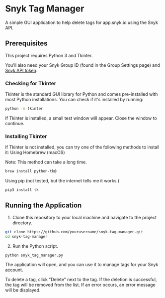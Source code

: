 # Snyk Tag Manager

A simple GUI application to help delete tags for app.snyk.io using the Snyk API.

## Prerequisites

This project requires Python 3 and Tkinter.

You'll also need your Snyk Group ID (found in the Group Settings page) and [Snyk API token](https://docs.snyk.io/snyk-admin/snyk-broker/snyk-broker-code-agent/setting-up-the-code-agent-broker-client-deployment/step-1-obtaining-the-required-tokens-for-the-setup-procedure/obtaining-your-snyk-api-token).

### Checking for Tkinter

Tkinter is the standard GUI library for Python and comes pre-installed with most Python installations. You can check if it's installed by running:

```bash
python -m tkinter
```

If Tkinter is installed, a small test window will appear. Close the window to continue.
### Installing Tkinter

If Tkinter is not installed, you can try one of the following methods to install it:
Using Homebrew (macOS)

Note: This method can take a long time.
```bash
brew install python-tk@
```

Using pip (not tested, but the internet tells me it works.)
```bash
pip3 install tk
```

## Running the Application
1. Clone this repository to your local machine and navigate to the project directory.
```bash
git clone https://github.com/yourusername/snyk-tag-manager.git
cd snyk-tag-manager

```

2. Run the Python script.
```bash
python snyk_tag_manager.py
```

The application will open, and you can use it to manage tags for your Snyk account.

To delete a tag, click  "Delete" next to the tag. If the deletion is successful, the tag will be removed from the list. If an error occurs, an error message will be displayed.

